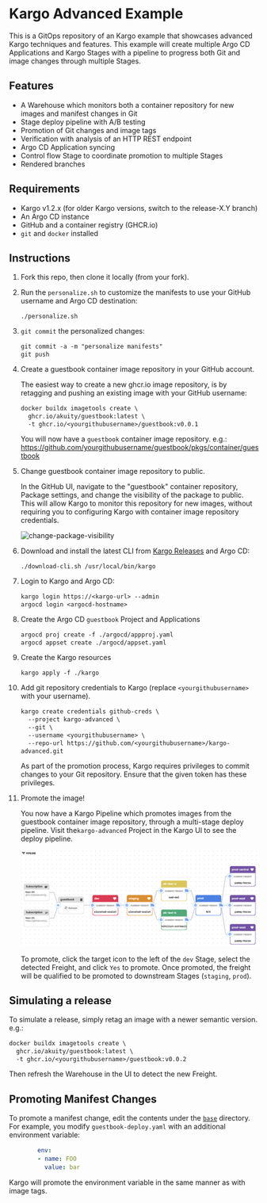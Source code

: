 # Kargo Advanced Example

This is a GitOps repository of an Kargo example that showcases advanced Kargo
techniques and features. This example will create multiple Argo CD Applications
and Kargo Stages with a pipeline to progress both Git and image changes through
multiple Stages.

## Features

* A Warehouse which monitors both a container repository for new images and manifest changes in Git
* Stage deploy pipeline with A/B testing
* Promotion of Git changes and image tags
* Verification with analysis of an HTTP REST endpoint
* Argo CD Application syncing
* Control flow Stage to coordinate promotion to multiple Stages
* Rendered branches

## Requirements

* Kargo v1.2.x (for older Kargo versions, switch to the release-X.Y branch)
* An Argo CD instance
* GitHub and a container registry (GHCR.io)
* `git` and `docker` installed

## Instructions

1. Fork this repo, then clone it locally (from your fork).
2. Run the `personalize.sh` to customize the manifests to use your GitHub
   username and Argo CD destination:

   ```shell
   ./personalize.sh
   ```
3. `git commit` the personalized changes:

   ```shell
   git commit -a -m "personalize manifests"
   git push
   ```
4. Create a guestbook container image repository in your GitHub account. 

   The easiest way to create a new ghcr.io image repository, is by retagging and
   pushing an existing image with your GitHub username:

   ```shell
   docker buildx imagetools create \
     ghcr.io/akuity/guestbook:latest \
     -t ghcr.io/<yourgithubusername>/guestbook:v0.0.1
   ```

   You will now have a `guestbook` container image repository. e.g.:
   https://github.com/yourgithubusername/guestbook/pkgs/container/guestbook

5. Change guestbook container image repository to public.

   In the GitHub UI, navigate to the "guestbook" container repository, Package 
   settings, and change the visibility of the package to public. This will allow
   Kargo to monitor this repository for new images, without requiring you to
   configuring Kargo with container image repository credentials.

   ![change-package-visibility](docs/change-package-visibility.png)

6. Download and install the latest CLI from [Kargo Releases](https://github.com/akuity/kargo/releases) and Argo CD:

   ```shell
   ./download-cli.sh /usr/local/bin/kargo
   ```

7. Login to Kargo and Argo CD:

   ```shell
   kargo login https://<kargo-url> --admin
   argocd login <argocd-hostname>
   ```

8. Create the Argo CD `guestbook` Project and Applications

   ```shell
   argocd proj create -f ./argocd/appproj.yaml
   argocd appset create ./argocd/appset.yaml
   ```

9. Create the Kargo resources

   ```shell
   kargo apply -f ./kargo
   ```

10. Add git repository credentials to Kargo (replace `<yourgithubusername>`
    with your username).

    ```shell
    kargo create credentials github-creds \
      --project kargo-advanced \
      --git \
      --username <yourgithubusername> \
      --repo-url https://github.com/<yourgithubusername>/kargo-advanced.git
    ```

    As part of the promotion process, Kargo requires privileges to commit changes
    to your Git repository. Ensure that the given token has these privileges.

11. Promote the image!

    You now have a Kargo Pipeline which promotes images from the guestbook
    container image repository, through a multi-stage deploy pipeline.
    Visit the`kargo-advanced` Project in the Kargo UI to see the deploy pipeline.

    ![pipeline](docs/pipeline.png)

    To promote, click the target icon to the left of the `dev` Stage, select the
    detected Freight, and click `Yes` to promote. Once promoted, the freight will
    be qualified to be promoted to downstream Stages (`staging`, `prod`).

## Simulating a release

To simulate a release, simply retag an image with a newer semantic version. e.g.:

```shell
docker buildx imagetools create \
  ghcr.io/akuity/guestbook:latest \
  -t ghcr.io/<yourgithubusername>/guestbook:v0.0.2
```

Then refresh the Warehouse in the UI to detect the new Freight.

## Promoting Manifest Changes

To promote a manifest change, edit the contents under the [`base`](./base)
directory. For example, you modify `guestbook-deploy.yaml` with an additional
environment variable:

```yaml
        env:
        - name: FOO
          value: bar
```

Kargo will promote the environment variable in the same manner as with image tags.

